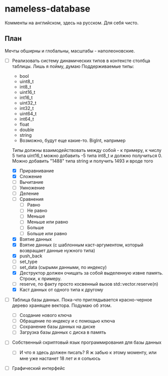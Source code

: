 # nameless-database
Комменты на английском, здесь на русском. Для себя чисто.

## План
Мечты обширны и глобальны, масштабы - наполеоновские.
- [ ] Реализовать систему динамических типов в контексте столбца таблицы. Лишь я пойму, думаю
  Поддерживаемые типы:
  - bool
  - uint8_t
  - int8_t
  - uint16_t
  - int16_t
  - uint32_t
  - int32_t
  - uint64_t
  - int64_t
  - float
  - double
  - string
  - Возможно, будут еще какие-то. BigInt, например
  
  Типы должны взаимодействовать между собой - к примеру, к числу 5 типа uint16_t можно добавить -5 типа int8_t и должно получиться 0. Можно добавить "1488" типа string и получить 1493 и вроде того
  
  - [x] Приравнивание
  - [x] Сложение
  - [ ] Вычитание
  - [ ] Умножение
  - [ ] Деление
  - [ ] Сравнения
    - [ ] Равно
    - [ ] Не равно
    - [ ] Меньше
    - [ ] Меньше или равно
    - [ ] Больше
    - [ ] Больше или равно
  - [x] Взятие данных
  - [x] Взятие данных (с шаблонным каст-аргументом, который возвращает данные нужного типа)
  - [x] push_back
  - [ ] set_type
  - [ ] set_data (сырыми данными, по индексу)
  - [x] Деструктор должен очищать за собой выделенную извне память. Строки, к примеру.
  - [ ] reserve, по факту просто косвенный вызов std::vector.reserve(n)
  - [x] Каст данных от одного типа к другому
- [ ] Таблица базы данных. Пока-что приглядывается красно-черное дерево хранящее вектора. Подумаю об этом.
  - [ ] Создание нового ключа
  - [ ] Обращение по индексу и с помощью ключа
  - [ ] Сохранение базы данных на диске
  - [ ] Загрузка базы данных с диска в память
- [ ] Собственный скриптовый язык программирования для базы данных
  - [ ] И что я здесь должен писать? Я ж забью к этому моменту, или мне уже настанет 18 лет и я сопьюсь
- [ ] Графический интерфейс
